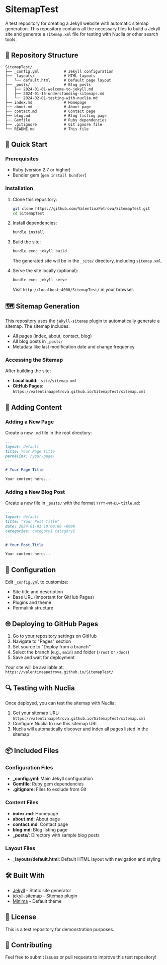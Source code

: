 # SitemapTest

A test repository for creating a Jekyll website with automatic sitemap generation. This repository contains all the necessary files to build a Jekyll site and generate a `sitemap.xml` file for testing with Nuclia or other search tools.

## 📁 Repository Structure

```
SitemapTest/
├── _config.yml           # Jekyll configuration
├── _layouts/             # HTML layouts
│   └── default.html      # Default page layout
├── _posts/               # Blog posts
│   ├── 2024-01-01-welcome-to-jekyll.md
│   ├── 2024-01-15-understanding-sitemaps.md
│   └── 2024-02-01-testing-with-nuclia.md
├── index.md              # Homepage
├── about.md              # About page
├── contact.md            # Contact page
├── blog.md               # Blog listing page
├── Gemfile               # Ruby dependencies
├── .gitignore            # Git ignore file
└── README.md             # This file
```

## 🚀 Quick Start

### Prerequisites

- Ruby (version 2.7 or higher)
- Bundler gem (`gem install bundler`)

### Installation

1. Clone this repository:
   ```bash
   git clone https://github.com/ValentinaPetrova/SitemapTest.git
   cd SitemapTest
   ```

2. Install dependencies:
   ```bash
   bundle install
   ```

3. Build the site:
   ```bash
   bundle exec jekyll build
   ```
   
   The generated site will be in the `_site/` directory, including `sitemap.xml`.

4. Serve the site locally (optional):
   ```bash
   bundle exec jekyll serve
   ```
   
   Visit `http://localhost:4000/SitemapTest/` in your browser.

## 🗺️ Sitemap Generation

This repository uses the `jekyll-sitemap` plugin to automatically generate a sitemap. The sitemap includes:

- All pages (index, about, contact, blog)
- All blog posts in `_posts/`
- Metadata like last modification date and change frequency

### Accessing the Sitemap

After building the site:
- **Local build**: `_site/sitemap.xml`
- **GitHub Pages**: `https://valentinaapetrova.github.io/SitemapTest/sitemap.xml`

## 📝 Adding Content

### Adding a New Page

Create a new `.md` file in the root directory:

```markdown
---
layout: default
title: Your Page Title
permalink: /your-page/
---

# Your Page Title

Your content here...
```

### Adding a New Blog Post

Create a new file in `_posts/` with the format `YYYY-MM-DD-title.md`:

```markdown
---
layout: default
title: "Your Post Title"
date: 2024-01-01 10:00:00 +0000
categories: category1 category2
---

# Your Post Title

Your content here...
```

## 🔧 Configuration

Edit `_config.yml` to customize:
- Site title and description
- Base URL (important for GitHub Pages)
- Plugins and theme
- Permalink structure

## 🌐 Deploying to GitHub Pages

1. Go to your repository settings on GitHub
2. Navigate to "Pages" section
3. Set source to "Deploy from a branch"
4. Select the branch (e.g., `main`) and folder (`/root` or `/docs`)
5. Save and wait for deployment

Your site will be available at: `https://valentinaapetrova.github.io/SitemapTest/`

## 🔍 Testing with Nuclia

Once deployed, you can test the sitemap with Nuclia:

1. Get your sitemap URL: `https://valentinaapetrova.github.io/SitemapTest/sitemap.xml`
2. Configure Nuclia to use this sitemap URL
3. Nuclia will automatically discover and index all pages listed in the sitemap

## 📦 Included Files

### Configuration Files
- **_config.yml**: Main Jekyll configuration
- **Gemfile**: Ruby gem dependencies
- **.gitignore**: Files to exclude from Git

### Content Files
- **index.md**: Homepage
- **about.md**: About page
- **contact.md**: Contact page
- **blog.md**: Blog listing page
- **_posts/**: Directory with sample blog posts

### Layout Files
- **_layouts/default.html**: Default HTML layout with navigation and styling

## 🛠️ Built With

- [Jekyll](https://jekyllrb.com/) - Static site generator
- [jekyll-sitemap](https://github.com/jekyll/jekyll-sitemap) - Sitemap plugin
- [Minima](https://github.com/jekyll/minima) - Default theme

## 📄 License

This is a test repository for demonstration purposes.

## 🤝 Contributing

Feel free to submit issues or pull requests to improve this test repository!
